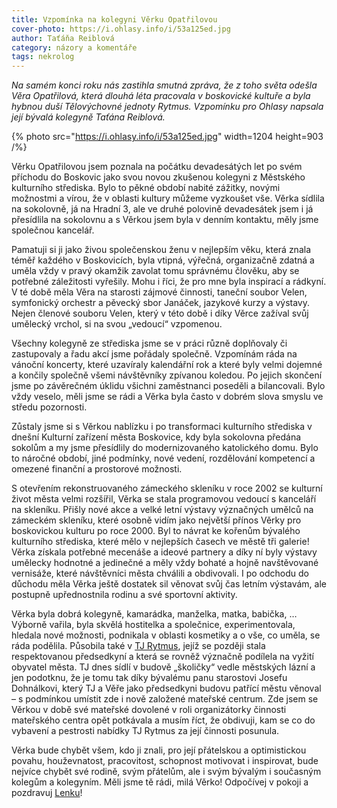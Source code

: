 ```yaml
---
title: Vzpomínka na kolegyni Věrku Opatřilovou
cover-photo: https://i.ohlasy.info/i/53a125ed.jpg
author: Taťáňa Reiblová
category: názory a komentáře
tags: nekrolog
---
```


*Na samém konci roku nás zastihla smutná zpráva, že z toho světa odešla Věra Opatřilová, která dlouhá léta pracovala v boskovické kultuře a byla hybnou duší Tělovýchovné jednoty Rytmus. Vzpomínku pro Ohlasy napsala její bývalá kolegyně Taťána Reiblová.*

{% photo src="https://i.ohlasy.info/i/53a125ed.jpg" width=1204 height=903 /%}

Věrku Opatřilovou jsem poznala na počátku devadesátých let po svém příchodu do Boskovic jako svou novou zkušenou kolegyni z Městského kulturního střediska. Bylo to pěkné období nabité zážitky, novými možnostmi a vírou, že v oblasti kultury můžeme vyzkoušet vše. Věrka sídlila na sokolovně, já na Hradní 3, ale ve druhé polovině devadesátek jsem i já přesídlila na sokolovnu a s Věrkou jsem byla v denním kontaktu, měly jsme společnou kancelář. 

Pamatuji si ji jako živou společenskou ženu v nejlepším věku, která znala téměř každého v Boskovicích, byla vtipná, výřečná, organizačně zdatná a uměla vždy v pravý okamžik zavolat tomu správnému člověku, aby se potřebné záležitosti vyřešily. Mohu i říci, že pro mne byla inspirací a rádkyní. V té době měla Věra na starosti zájmové činnosti, taneční soubor Velen, symfonický orchestr a pěvecký sbor Janáček, jazykové kurzy a výstavy. Nejen členové souboru Velen, který v této době i díky Věrce zažíval svůj umělecký vrchol, si na svou „vedoucí“ vzpomenou.

Všechny kolegyně ze střediska jsme se v práci různě doplňovaly či zastupovaly a řadu akcí jsme pořádaly společně. Vzpomínám ráda na vánoční koncerty, které uzavíraly kalendářní rok a které byly velmi dojemné a končily společně všemi návštěvníky zpívanou koledou. Po jejich skončení jsme po závěrečném úklidu všichni zaměstnanci poseděli a bilancovali. Bylo vždy veselo, měli jsme se rádi a Věrka byla často v dobrém slova smyslu ve středu pozornosti. 

Zůstaly jsme si s Věrkou nablízku i po transformaci kulturního střediska v dnešní Kulturní zařízení města Boskovice, kdy byla sokolovna předána sokolům a my jsme přesídlily do modernizovaného katolického domu. Bylo to náročné období, jiné podmínky, nové vedení, rozdělování kompetencí a omezené finanční a prostorové možnosti. 

S otevřením rekonstruovaného zámeckého skleníku v roce 2002 se kulturní život města velmi rozšířil, Věrka se stala programovou vedoucí s kanceláří na skleníku. Přišly nové akce a velké letní výstavy význačných umělců na zámeckém skleníku, které osobně vidím jako největší přínos Věrky pro boskovickou kulturu po roce 2000. Byl to návrat ke kořenům bývalého kulturního střediska, které mělo v nejlepších časech ve městě tři galerie! Věrka získala potřebné mecenáše a ideové partnery a díky ní byly výstavy umělecky hodnotné a jedinečné a měly vždy bohaté a hojně navštěvované vernisáže, které návštěvníci města chválili a obdivovali. I po odchodu do důchodu měla Věrka ještě dostatek sil věnovat svůj čas letním výstavám, ale postupně upřednostnila rodinu a své sportovní aktivity.

Věrka byla dobrá kolegyně, kamarádka, manželka, matka, babička, … Výborně vařila, byla skvělá hostitelka a společnice, experimentovala, hledala nové možnosti, podnikala v oblasti kosmetiky a o vše, co uměla, se ráda podělila. Působila také v [TJ Rytmus](https://ohlasy.info/clanky/2018/06/vznik-tj-rytmus.html), jejíž se později stala respektovanou předsedkyní a která se rovněž význačně podílela na vyžití obyvatel města. TJ dnes sídlí v budově „školičky“ vedle městských lázní a jen podotknu, že je tomu tak díky bývalému panu starostovi Josefu Dohnálkovi, který TJ a Věře jako předsedkyni budovu patřící městu věnoval – s podmínkou umístit zde i nově založené mateřské centrum. Zde jsem se Věrkou v době své mateřské dovolené v roli organizátorky činnosti mateřského centra opět potkávala a musím říct, že obdivuji, kam se co do vybavení a pestrosti nabídky TJ Rytmus za její činnosti posunula.

Věrka bude chybět všem, kdo ji znali, pro její přátelskou a optimistickou povahu, houževnatost, pracovitost, schopnost motivovat i inspirovat, bude nejvíce chybět své rodině, svým přátelům, ale i svým bývalým i současným kolegům a kolegyním. Měli jsme tě rádi, milá Věrko! Odpočívej v pokoji a pozdravuj [Lenku](https://ohlasy.info/clanky/2023/05/odesla-lenka-janikova.html)!